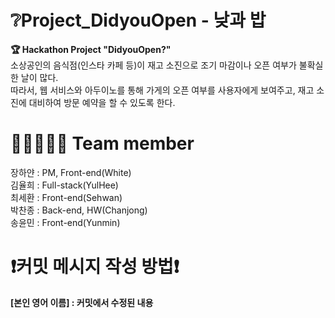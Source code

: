 # ❔Project_DidyouOpen - 낮과 밥

**🏆 Hackathon Project "DidyouOpen?"**  
소상공인의 음식점(인스타 카페 등)이 재고 소진으로 조기 마감이나 오픈 여부가 불확실한 날이 많다.  
따라서, 웹 서비스와 아두이노를 통해 가게의 오픈 여부를 사용자에게 보여주고, 재고 소진에 대비하여 방문 예약을 할 수 있도록 한다.  

# 👨‍👨‍👨‍👧‍👧 Team member
장하얀 : PM, Front-end(White)  
김율희 : Full-stack(YulHee)  
최세환 : Front-end(Sehwan)  
박찬종 : Back-end, HW(Chanjong)  
송윤민 : Front-end(Yunmin)  

# ❗커밋 메시지 작성 방법❗  
**[본인 영어 이름] : 커밋에서 수정된 내용**
